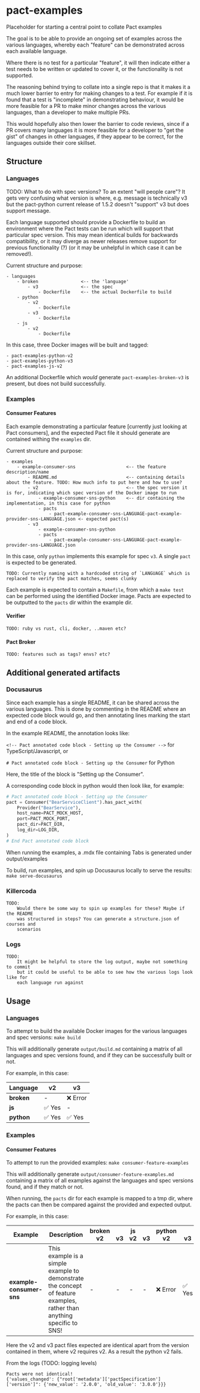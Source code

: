 # pact-examples

Placeholder for starting a central point to collate Pact examples

The goal is to be able to provide an ongoing set of examples across the various languages, whereby each "feature" can be
demonstrated across each available language.

Where there is no test for a particular "feature", it will then indicate either a test needs to be written or updated to
cover it, or the functionality is not supported.

The reasoning behind trying to collate into a single repo is that it makes it a much lower barrier to entry for making
changes to a test. For example if it is found that a test is "incomplete" in demonstrating behaviour, it would be more
feasible for a PR to make minor changes across the various languages, than a developer to make multiple PRs.

This would hopefully also then lower the barrier to code reviews, since if a PR covers many languages it is more
feasible for a developer to "get the gist" of changes in other languages, if they appear to be correct, for the
languages outside their core skillset.

## Structure

### Languages

TODO: What to do with spec versions? To an extent "will people care"? It gets very confusing what version is where, e.g.
message is technically v3 but the pact-python current release of 1.5.2 doesn't "support" v3 but does support message.

Each language supported should provide a Dockerfile to build an environment where the Pact tests can be run which will
support that particular spec version. This may mean identical builds for backwards compatibility, or it may diverge as
newer releases remove support for previous functionality (?) (or it may be unhelpful in which case it can be removed!).

Current structure and purpose:

```
- languages
    - broken                <-- the 'language'
        - v3                <-- the spec
            - Dockerfile    <-- the actual Dockerfile to build
    - python
        - v2
            - Dockerfile
        - v3
            - Dockerfile
    - js
        - v2
            - Dockerfile
```

In this case, three Docker images will be built and tagged:

```
- pact-examples-python-v2
- pact-examples-python-v3
- pact-examples-js-v2
```

An additional Dockerfile which *would* generate `pact-examples-broken-v3` is present, but does not build successfully.

### Examples

#### Consumer Features

Each example demonstrating a particular feature \[currently just looking at Pact consumers\], and the expected Pact file
it should generate are contained withing the `examples` dir.

Current structure and purpose:

```
- examples
    - example-consumer-sns                   <-- the feature description/name
        - README.md                          <-- containing details about the feature. TODO: How much info to put here and how to use?
        - v2                                 <-- the spec version it is for, indicating which spec version of the Docker image to run
            - example-consumer-sns-python    <-- dir containing the implementation, in this case for python
            - pacts
                - pact-example-consumer-sns-LANGUAGE-pact-example-provider-sns-LANGUAGE.json <- expected pact(s)
        - v3
            - example-consumer-sns-python
            - pacts
                - pact-example-consumer-sns-LANGUAGE-pact-example-provider-sns-LANGUAGE.json
```

In this case, only `python` implements this example for spec `v3`. A single `pact` is expected to be generated.

```
TODO: Currently naming with a hardcoded string of `LANGUAGE` which is replaced to verify the pact matches, seems clunky
```

Each example is expected to contain a `Makefile`, from which a `make test` can be performed using the identified Docker
image. Pacts are expected to be outputted to the `pacts` dir within the example dir.

#### Verifier

```
TODO: ruby vs rust, cli, docker, ..maven etc?
```

#### Pact Broker

```
TODO: features such as tags? envs? etc?
```

## Additional generated artifacts

### Docusaurus

Since each example has a single README, it can be shared across the various languages.
This is done by commenting in the README where an expected code block would go,
and then annotating lines marking the start and end of a code block.

In the example README, the annotation looks like:

`<!-- Pact annotated code block - Setting up the Consumer -->` for TypeScript/Javascript, or

`# Pact annotated code block - Setting up the Consumer` for Python

Here, the title of the block is "Setting up the Consumer".

A corresponding code block in python would then look like, for example:

```python
# Pact annotated code block - Setting up the Consumer
pact = Consumer("BearServiceClient").has_pact_with(
    Provider("BearService"),
    host_name=PACT_MOCK_HOST,
    port=PACT_MOCK_PORT,
    pact_dir=PACT_DIR,
    log_dir=LOG_DIR,
)
# End Pact annotated code block
```

When running the examples, a .mdx file containing Tabs is generated under output/examples

To build, run examples, and spin up Docusaurus locally to serve the results: `make serve-docusaurus`

### Killercoda

```
TODO:
    Would there be some way to spin up examples for these? Maybe if the README
    was structured in steps? You can generate a structure.json of courses and
    scenarios
```

### Logs

```
TODO:
    It might be helpful to store the log output, maybe not something to commit
    but it could be useful to be able to see how the various logs look like for
    each language run against
```

## Usage

### Languages

To attempt to build the available Docker images for the various languages and spec versions: `make build`

This will additionally generate `output/build.md` containing a matrix of all languages and spec versions found, and if
they can be successfully built or not.

For example, in this case:

| Language   | v2     | v3       |
|------------|--------|----------|
| **broken** | -      | ❌ Error |
| **js**     | ✅ Yes | -        |
| **python** | ✅ Yes | ✅ Yes   |

### Examples

#### Consumer Features

To attempt to run the provided examples: `make consumer-feature-examples`

This will additionally generate `output/consumer-feature-examples.md` containing a matrix of all examples against the languages and spec
versions found, and if they match or not.

When running, the `pacts` dir for each example is mapped to a tmp dir, where the pacts can then be compared against the
provided and expected output.

For example, in this case:

| Example                          | Description                                                                                                            | broken<br/>v2   | <br/>v3   | js<br/>v2   | <br/>v3   | python<br/>v2   | <br/>v3   |
|----------------------------------|------------------------------------------------------------------------------------------------------------------------|-----------------|-----------|-------------|-----------|-----------------|-----------|
| **example-consumer-sns**         | This example is a simple example to demonstrate the concept of feature examples, rather than anything specific to SNS! | -               | -         | -           | -         | ❌ Error        | ✅ Yes    |

Here the v2 and v3 pact files expected are identical apart from the version contained in them, where v2 requires v2. As
a result the python v2 fails.

From the logs (TODO: logging levels)

```
Pacts were not identical!
{'values_changed': {"root['metadata']['pactSpecification']['version']": {'new_value': '2.0.0', 'old_value': '3.0.0'}}} 
```
